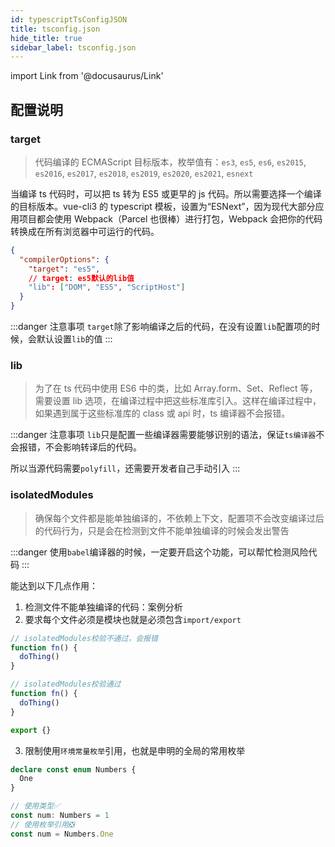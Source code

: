 ```yaml
---
id: typescriptTsConfigJSON
title: tsconfig.json
hide_title: true
sidebar_label: tsconfig.json
---
```


import Link from '@docusaurus/Link'

## 配置说明

### target

> 代码编译的 ECMAScript 目标版本，枚举值有：`es3`, `es5`, `es6`, `es2015`, `es2016`, `es2017`, `es2018`, `es2019`, `es2020`, `es2021`, `esnext`

当编译 ts 代码时，可以把 ts 转为 ES5 或更早的 js 代码。所以需要选择一个编译的目标版本。vue-cli3 的 typescript 模板，设置为“ESNext”，因为现代大部分应用项目都会使用 Webpack（Parcel 也很棒）进行打包，Webpack 会把你的代码转换成在所有浏览器中可运行的代码。

```json
{
  "compilerOptions": {
    "target": "es5",
    // target: es5默认的lib值
    "lib": ["DOM", "ES5", "ScriptHost"]
  }
}
```

:::danger 注意事项
`target`除了影响编译之后的代码，在没有设置`lib`配置项的时候，会默认设置`lib`的值
:::

### lib

> 为了在 ts 代码中使用 ES6 中的类，比如 Array.form、Set、Reflect 等，需要设置 lib 选项，在编译过程中把这些标准库引入。这样在编译过程中，如果遇到属于这些标准库的 class 或 api 时，ts 编译器不会报错。

:::danger 注意事项
`lib`只是配置一些编译器需要能够识别的语法，保证`ts编译器`不会报错，不会影响转译后的代码。

所以当源代码需要`polyfill`，还需要开发者自己手动引入
:::

### isolatedModules

> 确保每个文件都是能单独编译的，不依赖上下文，配置项不会改变编译过后的代码行为，只是会在检测到文件不能单独编译的时候会发出警告

:::danger
使用`babel`编译器的时候，一定要开启这个功能，可以帮忙检测风险代码
:::

能达到以下几点作用：

1. 检测文件不能单独编译的代码：<Link to="/docs/enginee/typescript/typescriptImportTypes#案例分析">案例分析</Link>
2. 要求每个文件必须是模块也就是必须包含`import/export`

```javascript
// isolatedModules校验不通过，会报错
function fn() {
  doThing()
}
```

```javascript
// isolatedModules校验通过
function fn() {
  doThing()
}

export {}
```

3. 限制使用`环境常量枚举`引用，也就是申明的全局的常用枚举

```typescript
declare const enum Numbers {
  One
}

// 使用类型✅
const num: Numbers = 1
// 使用枚举引用❎
const num = Numbers.One
```
